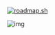 [![roadmap.sh](https://roadmap.sh/card/tall/658606bc5145316d254651b4?variant=dark&roadmaps=react%2Cfrontend%2Cbackend)](https://roadmap.sh)

![img](https://skillicons.dev/icons?i=js,react,nodejs,ts,next,express,mongodb,redux,tailwind,materialui,go,npm,postman,figma,vercel&theme=light)
